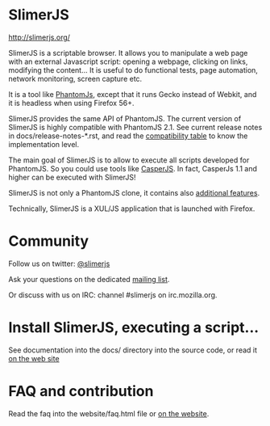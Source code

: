 # SlimerJS
http://slimerjs.org/

SlimerJS is a scriptable browser. It allows you to manipulate a web page
with an external Javascript script: opening a webpage, clicking on links, modifying the content...
It is useful to do functional tests, page automation, network monitoring, screen capture etc.

It is a tool like [PhantomJs](http://phantomjs.org/), except that
it runs Gecko instead of Webkit, and it is headless when using Firefox 56+.

SlimerJS provides the same API of PhantomJS. The current version of SlimerJS
is highly compatible with PhantomJS 2.1.
See current release notes in docs/release-notes-*.rst, and
read the [compatibility table](https://github.com/laurentj/slimerjs/blob/master/API_COMPAT.md)
to know the implementation level.

The main goal of SlimerJS is to allow to execute all scripts developed for PhantomJS. So
you could use tools like [CasperJS](http://casperjs.org). In fact, CasperJs 1.1 and higher
can be executed with SlimerJS!

SlimerJS is not only a PhantomJS clone, it contains also [additional features](http://slimerjs.org/features.html).

Technically, SlimerJS is a XUL/JS application that is launched with
Firefox.

# Community

Follow us on twitter: [@slimerjs](https://twitter.com/slimerjs)

Ask your questions on the dedicated [mailing list](https://groups.google.com/forum/#!forum/slimerjs).

Or discuss with us on IRC: channel #slimerjs on irc.mozilla.org.

# Install SlimerJS, executing a script...

See documentation into the docs/ directory into the source code, or read
it [on the web site](http://docs.slimerjs.org/current/)

# FAQ and contribution

Read the faq into the website/faq.html file or [on the website](http://slimerjs.org/faq.html).
